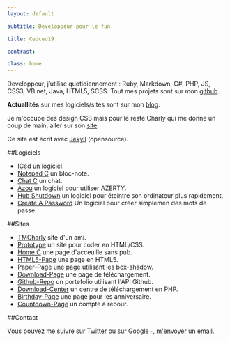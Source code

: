 ```yaml
---
layout: default

subtitle: Developpeur pour le fun.

title: Cedced19

contrast:

class: home
---
```


Developpeur, j’utilise quotidiennement : Ruby, Markdown, C#, PHP, JS, CSS3, VB.net, Java, HTML5, SCSS.
Tout mes projets sont sur mon [github](//github.com/cedced19/).

**Actuallités** sur mes logiciels/sites sont sur mon [blog](blog). 

Je m'occupe des design CSS mais pour le reste Charly qui me donne un coup de main, aller sur son [site](//tmcharly.github.io/).

Ce site est écrit avec [Jekyll](http://jekyllrb.com/) (opensource). 

##Logiciels

* [ICed](//cedced19.github.io/iced/) un logiciel.
* [Notepad C](//cedced19.github.io/notepad/) un bloc-note.
* [Chat C](//cedced19.github.io/chat/) un chat.
* [Azou](//cedced19.github.io/azou/) un logiciel pour utiliser AZERTY.
* [Hub Shutdown](//cedced19.github.io/hubshutdown/) un logiciel pour éteintre son ordinateur plus rapidement.  
* [Create A Password](//cedced19.github.io/createapassword/) Un logiciel pour créer simplemen des mots de passe.  


##Sites

* [TMCharly](//tmcharly.github.io/) site d'un ami.
* [Prototype](//cedced19.github.io/proto/) un site pour coder en HTML/CSS.
* [Home C](//cedced19.github.io/home/) une page d'acceuille sans pub.
* [HTML5-Page](//cedced19.github.io/demo/html5-page/) une page en HTML5.
* [Paper-Page](//cedced19.github.io/demo/paper-page/) une page utilisant les box-shadow.
* [Download-Page](//cedced19.github.io/demo/download-page/) une page de téléchargement.
* [Github-Repo](//cedced19.github.io/demo/github-repo/) un portefolio utilisant l'API Github.
* [Download-Center](//github.com/cedced19/Download-Center/) un centre de téléchargement en PHP.
* [Birthday-Page](//cedced19.github.io/demo/birthday-page/) une page pour les anniversaire.
* [Countdown-Page](//cedced19.github.io/demo/countdown-page/) un compte à rebour.

##Contact

Vous pouvez me suivre sur [Twitter](//twitter.com/cedced19) ou sur [Google+](//plus.google.com/u/0/b/104855167193751168501/104855167193751168501/posts), [m'envoyer un email](mailto:cedced19@gmail.com?subject=Hello.net&body=Hello).

